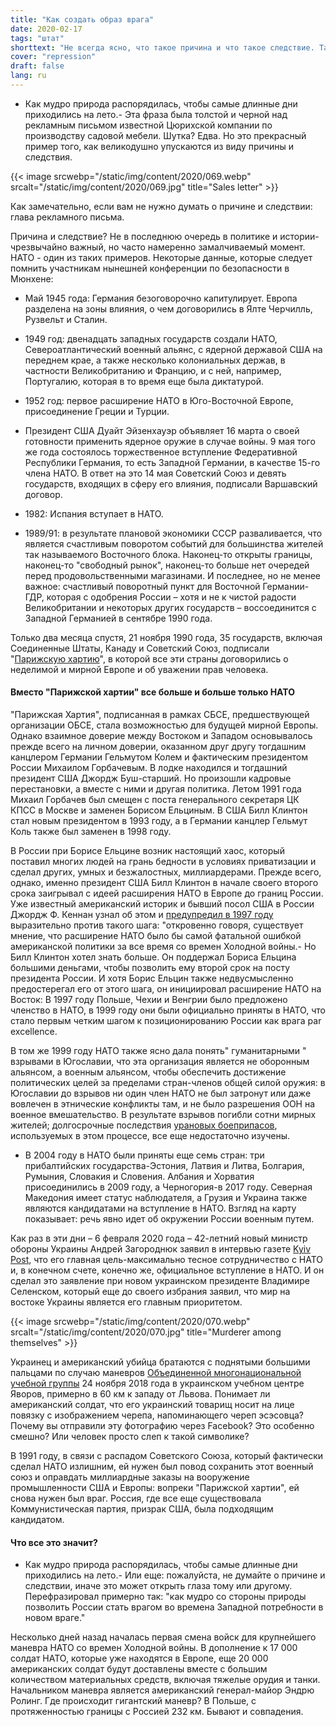```yaml
---
title: "Как создать образ врага"
date: 2020-02-17
tags: "штат"
shorttext: "Не всегда ясно, что такое причина и что такое следствие. Также важно внимательно смотреть на политику. Один пример: НАТО."
cover: "repression"
draft: false
lang: ru
---
```


- Как мудро природа распорядилась, чтобы самые длинные дни приходились на лето.- Эта фраза была толстой и черной над рекламным письмом известной Цюрихской компании по производству садовой мебели. Шутка? Едва. Но это прекрасный пример того, как великодушно упускаются из виду причины и следствия.

{{< image srcwebp="/static/img/content/2020/069.webp" srcalt="/static/img/content/2020/069.jpg" title="Sales letter" >}}

Как замечательно, если вам не нужно думать о причине и следствии: глава рекламного письма.

Причина и следствие? Не в последнюю очередь в политике и истории-чрезвычайно важный, но часто намеренно замалчиваемый момент. НАТО - один из таких примеров. Некоторые данные, которые следует помнить участникам нынешней конференции по безопасности в Мюнхене:

  - Май 1945 года: Германия безоговорочно капитулирует. Европа разделена на зоны влияния, о чем договорились в Ялте Черчилль, Рузвельт и Сталин.
  
  - 1949 год: двенадцать западных государств создали НАТО, Североатлантический военный альянс, с ядерной державой США на переднем крае, а также несколько колониальных держав, в частности Великобританию и Францию, и с ней, например, Португалию, которая в то время еще была диктатурой.
  
  - 1952 год: первое расширение НАТО в Юго-Восточной Европе, присоединение Греции и Турции.
  
  - Президент США Дуайт Эйзенхауэр объявляет 16 марта о своей готовности применить ядерное оружие в случае войны. 9 мая того же года состоялось торжественное вступление Федеративной Республики Германия, то есть Западной Германии, в качестве 15-го члена НАТО.  В ответ на это 14 мая Советский Союз и девять государств, входящих в сферу его влияния, подписали Варшавский договор.

  - 1982: Испания вступает в НАТО.

  - 1989/91: в результате плановой экономики СССР разваливается, что является счастливым поворотом событий для большинства жителей так называемого Восточного блока. Наконец-то открыты границы, наконец-то "свободный рынок", наконец-то больше нет очередей перед продовольственными магазинами. И последнее, но не менее важное: счастливый поворотный пункт для Восточной Германии-ГДР, которая с одобрения России – хотя и не к чистой радости Великобритании и некоторых других государств – воссоединится с Западной Германией в сентябре 1990 года.
  
Только два месяца спустя, 21 ноября 1990 года, 35 государств, включая Соединенные Штаты, Канаду и Советский Союз, подписали "[Парижскую хартию](https://www.osce.org/mc/39516 "Charter of Paris for a New Europe")", в которой все эти страны договорились о неделимой и мирной Европе и об уважении прав человека. 

#### Вместо "Парижской хартии" все больше и больше только НАТО

"Парижская Хартия", подписанная в рамках СБСЕ, предшествующей организации ОБСЕ, стала возможностью для будущей мирной Европы. Однако взаимное доверие между Востоком и Западом основывалось прежде всего на личном доверии, оказанном друг другу тогдашним канцлером Германии Гельмутом Колем и фактическим президентом России Михаилом Горбачевым. В лодке находился и тогдашний президент США Джордж Буш-старший. Но произошли кадровые перестановки, а вместе с ними и другая политика. Летом 1991 года Михаил Горбачев был смещен с поста генерального секретаря ЦК КПСС в Москве и заменен Борисом Ельциным. В США Билл Клинтон стал новым президентом в 1993 году, а в Германии канцлер Гельмут Коль также был заменен в 1998 году.

В России при Борисе Ельцине возник настоящий хаос, который поставил многих людей на грань бедности в условиях приватизации и сделал других, умных и безжалостных, миллиардерами. Прежде всего, однако, именно президент США Билл Клинтон в начале своего второго срока заигрывал с идеей расширения НАТО в Европе до границ России. Уже известный американский историк и бывший посол США в России Джордж Ф. Кеннан узнал об этом и [предупредил в 1997 году](https://www.heise.de/tp/features/Nato-Osterweiterung-Das-ist-eine-brillante-Idee-Ein-Geniestreich-4009027.html?seite=all "Nato-Osterweiterung: \"Das ist eine brillante Idee! Ein Geniestreich!\"") выразительно против такого шага: "откровенно говоря, существует мнение, что расширение НАТО было бы самой фатальной ошибкой американской политики за все время со времен Холодной войны.- Но Билл Клинтон хотел знать больше. Он поддержал Бориса Ельцина большими деньгами, чтобы позволить ему второй срок на посту президента России. И хотя Борис Ельцин также недвусмысленно предостерегал его от этого шага, он инициировал расширение НАТО на Восток: В 1997 году Польше, Чехии и Венгрии было предложено членство в НАТО, в 1999 году они были официально приняты в НАТО, что стало первым четким шагом к позиционированию России как врага par excellence.

В том же 1999 году НАТО также ясно дала понять" гуманитарными " взрывами в Югославии, что эта организация является не оборонным альянсом, а военным альянсом, чтобы обеспечить достижение политических целей за пределами стран-членов общей силой оружия: в Югославии до взрывов ни один член НАТО не был затронут или даже вовлечен в этнические конфликты там, и не было разрешения ООН на военное вмешательство. В результате взрывов погибли сотни мирных жителей; долгосрочные последствия [урановых боеприпасов](https://www.buzzfeed.com/de/mariusmuenstermann/uran-munition-waffen-kosovo-soldaten-krank "Verschossen, verschwiegen, verstrahlt?"), используемых в этом процессе, все еще недостаточно изучены.

  - В 2004 году в НАТО были приняты еще семь стран: три прибалтийских государства-Эстония, Латвия и Литва, Болгария, Румыния, Словакия и Словения. Албания и Хорватия присоединились в 2009 году, а Черногория-в 2017 году. Северная Македония имеет статус наблюдателя, а Грузия и Украина также являются кандидатами на вступление в НАТО. Взгляд на карту показывает: речь явно идет об окружении России военным путем.

Как раз в эти дни – 6 февраля 2020 года – 42-летний новый министр обороны Украины Андрей Загороднюк заявил в интервью газете [Kyiv Post](https://www.kyivpost.com/ukraine-politics/defense-minister-ukraines-military-overhaul-has-an-eye-toward-nato.html "Defense minister: Ukraine’s military overhaul has an eye toward NATO"), что его главная цель-максимально тесное сотрудничество с НАТО и, в конечном счете, конечно же, официальное вступление в НАТО.  И он сделал это заявление при новом украинском президенте Владимире Селенском, который еще до своего избрания заявил, что мир на востоке Украины является его главным приоритетом.

{{< image srcwebp="/static/img/content/2020/070.webp" srcalt="/static/img/content/2020/070.jpg" title="Murderer among themselves" >}}

Украинец и американский убийца братаются с поднятыми большими пальцами по случаю маневров [Объединенной многонациональной учебной группы](https://www.7atc.army.mil/JMTGU/ "Joint Multinational Training Group-Ukraine") 24 ноября 2018 года в украинском учебном центре Яворов, примерно в 60 км к западу от Львова.  Понимает ли американский солдат, что его украинский товарищ носит на лице повязку с изображением черепа, напоминающего череп эсэсовца? Почему вы отправили эту фотографию через Facebook? Это особенно смешно? Или человек просто слеп к такой символике?

В 1991 году, в связи с распадом Советского Союза, который фактически сделал НАТО излишним, ей нужен был повод сохранить этот военный союз и оправдать миллиардные заказы на вооружение промышленности США и Европы: вопреки "Парижской хартии", ей снова нужен был враг. Россия, где все еще существовала Коммунистическая партия, призрак США, была подходящим кандидатом.

#### Что все это значит?

- Как мудро природа распорядилась, чтобы самые длинные дни приходились на лето.- Или еще: пожалуйста, не думайте о причине и следствии, иначе это может открыть глаза тому или другому. Перефразировал примерно так: "как мудро со стороны природы позволить России стать врагом во времена Западной потребности в новом враге."

Несколько дней назад началась первая смена войск для крупнейшего маневра НАТО со времен Холодной войны. В дополнение к 17 000 солдат НАТО, которые уже находятся в Европе, еще 20 000 американских солдат будут доставлены вместе с большим количеством материальных средств, включая тяжелые орудия и танки. Начальником маневра является американский генерал-майор Эндрю Ролинг. Где происходит гигантский маневр? В Польше, с протяженностью границы с Россией 232 км. Бывают и совпадения.
